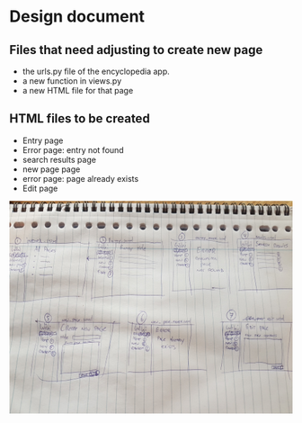# Design document

## Files that need adjusting to create new page
- the urls.py file of the encyclopedia app.
- a new function in views.py
- a new HTML file for that page


## HTML files to be created
 - Entry page
 - Error page: entry not found
 - search results page
 - new page page
 - error page: page already exists
 - Edit page

![sketch wiki](sketch_wiki.jpg)
